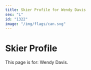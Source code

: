 ```yaml
---
title: Skier Profile for Wendy Davis
sex: "L"
id: "1322"
image: "/img/flags/can.svg" 
---
```


# Skier Profile

This page is for: Wendy Davis.
    